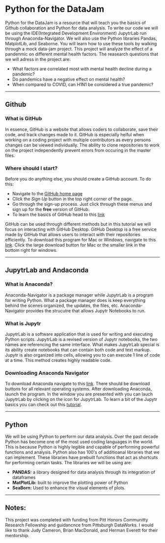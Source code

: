 # Python for the DataJam

Python for the DataJam is a resource that will teach you the basics of Github collaboration and Python for data analysis. To write our code we will be using the IDE(Integrated Development Environment) JupytrLab run through Anaconda-Navigator. We will also use the Python libraries Pandas, MatplotLib, and Seaborne. You will learn how to use these tools by walking through a mock data-jam project. This project will analyze the effect of a pandenmic on different mental health factors. The reasearch questions that we will adress in the project are: 
* What factors are correlated most with mental health decline during a pandemic?
* Do pandemics have a negative effect on mental health?
* When compared to COVID, can H1N1 be considered a true pandemic? 

--- 
## Github
### What is GitHub
In essence, GitHub is a website that allows coders to collaborate, save their code, and track changes made to it. GitHub is especially helful when working on a coding project with multiple contributors as every persons changes can be viewed individually. The ability to clone repositories to work on the project independently prevent errors from occuring in the master files. 
### Where should I start? 
Before you do anything else, you should create a GitHub account. To do this: 
* Navigate to the [GitHub home page](https://github.com/)
* Click the *Sign Up* button in the top right corner of the page. 
* Go through the sign-up process. Just click through these menus and sign up for the **free** version of GitHub. 
* To learn the basics of GitHub head to this [link](https://github.com/nmcdowell00/python_for_the_datajam/blob/main/GitHub_Introduction/basics.md)

GitHub can be used through different methods but in this tutorial we will focus on interacting with GitHub Desktop. GitHub Desktop is a free service made by GitHub that allows users to interact with their repositories efficiently. To download this program for Mac or Windows, navigate to this [link](https://desktop.github.com/). Click the large download button for Mac or the smaller link in the bottom right for windows. 

---
## JupytrLab and Andaconda
### What is Anaconda? 
Anaconda-Navigator is a package manager while JupytrLab is a program for writing Python. What a package manager does is keep everything behind the scenes organized, the updates, the files, etc. Anaconda-Navigator provides the strucutre that allows Jupytr Notebooks to run. 
### What is Jupytr
JupytrLab is a software application that is used for writing and executing Python scripts. JupytrLab is a revised version of Jupytr notebooks, the two names are referencing the same interface. What makes JupytrLab special is its ability create notebooks that can contain both code and text markup. Jupytr is also organized into cells, allowing you to can execute 1 line of code at a time. This method creates highly readable code. 
### Downloading Anaconda Navigator
To download Anaconda navigate to this [link](https://www.anaconda.com/). There should be download buttons for all relevant operating systems. After downloading Anaconda, launch the program. In the window you are presented with you can lauch JupytrLab by clicking on the icon for JupytrLab. To learn a bit of the Jupytr basics you can check out this [tutorial](https://github.com/pitt-sci-cmpinf0010/Intro-to-Jupyter/blob/master/Lab-Lesson.ipynb). 

---
## Python
We will be using Python to perform our data analysis. Over the past decade Python has become one of the most used coding languages in the world. This is because Python is highly legible and capable of performing powerful functions and analysis. Python also has 100's of additioanal libraries that we can implement. These libraries have prebuilt functions that act as shortcuts for performing certain tasks. The libraries we will be using are: 
* **PANDAS:** a library designed for data analysis through its integration of dataframes
* **MatPlotLib:** built to improve the plotting power of Python
* **SeaBorn:** Used to enhance the visual elements of plots. 

---
## Notes: 
This project was completed with funding from Pitt Honors Communitty Research Fellowship and guidancnce from Pittsburgh DataWorks. I would like to thank Judy Cameron, Brian MacDonald, and Herman Everett for their mentorship.
